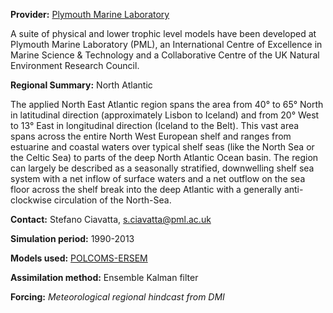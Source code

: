 **Provider:** [Plymouth Marine Laboratory](http://www.pml.ac.uk/)

A suite of physical and lower trophic level models have been developed at Plymouth Marine Laboratory (PML), an International Centre of Excellence in Marine Science & Technology and a Collaborative Centre of the UK Natural Environment Research Council.

**Regional Summary:** North Atlantic

The applied North East Atlantic region spans the area from 40&deg; to 65&deg; North in latitudinal direction (approximately Lisbon to Iceland) and from 20&deg; West to 13&deg; East in longitudinal direction (Iceland to the Belt). This vast area spans across the entire North West European shelf and ranges from estuarine and coastal waters over typical shelf seas (like the North Sea or the Celtic Sea) to parts of the deep North Atlantic Ocean basin. The region can largely be described as a seasonally stratified, downwelling shelf sea system with a net inflow of surface waters and a net outflow on the sea floor across the shelf break into the deep Atlantic with a generally anti-clockwise circulation of the North-Sea.

**Contact:** Stefano Ciavatta,
[s.ciavatta@pml.ac.uk](mailto:s.ciavatta@pml.ac.uk)



**Simulation period:** 1990-2013

**Models used:** <a href="/resources/Modelling_in_the_NE_Atlantic.pdf" target="_blank">POLCOMS-ERSEM</a>




**Assimilation method:** Ensemble Kalman filter




**Forcing:** *Meteorological regional hindcast from DMI*
















